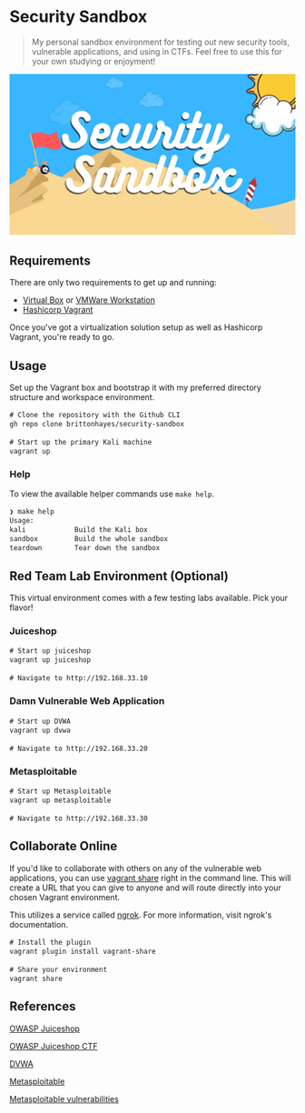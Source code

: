 # Security Sandbox

> My personal sandbox environment for testing out new
> security tools, vulnerable applications, and using in CTFs.
> Feel free to use this for your own studying or enjoyment!

![Security Sandbox Logo](./images/security-sandbox.png)

## Requirements

There are only two requirements to
get up and running:

- [Virtual Box](https://www.virtualbox.org/) or [VMWare Workstation](https://www.vmware.com/products/workstation-player/workstation-player-evaluation.html)
- [Hashicorp Vagrant](https://www.vagrantup.com/downloads)

Once you've got a virtualization solution setup as well as Hashicorp Vagrant, you're ready to go.

## Usage

Set up the Vagrant box and bootstrap it with
my preferred directory structure and workspace environment.

```shell
# Clone the repository with the Github CLI
gh repo clone brittonhayes/security-sandbox

# Start up the primary Kali machine
vagrant up
```

### Help

To view the available helper commands use `make help`.

```shell
❯ make help
Usage:
kali            Build the Kali box
sandbox         Build the whole sandbox
teardown        Tear down the sandbox
```

## Red Team Lab Environment (Optional)

This virtual environment comes with a few testing labs available. Pick your flavor!

### Juiceshop

```shell
# Start up juiceshop
vagrant up juiceshop

# Navigate to http://192.168.33.10
```

### Damn Vulnerable Web Application

```shell
# Start up DVWA
vagrant up dvwa

# Navigate to http://192.168.33.20
```

### Metasploitable

```shell
# Start up Metasploitable
vagrant up metasploitable

# Navigate to http://192.168.33.30
```

## Collaborate Online

If you'd like to collaborate with others on any of the vulnerable web applications, you can use [vagrant share](https://www.vagrantup.com/docs/share)
right in the command line. This will create a URL that you can give to anyone and will route directly into your chosen Vagrant environment.

This utilizes a service called [ngrok](https://ngrok.com). For more information, visit ngrok's documentation.

```shell
# Install the plugin
vagrant plugin install vagrant-share

# Share your environment
vagrant share
```

## References

[OWASP Juiceshop](https://owasp.org/www-project-juice-shop/)

[OWASP Juiceshop CTF](https://github.com/bkimminich/juice-shop-ctf)

[DVWA](https://dvwa.co.uk/)

[Metasploitable](https://github.com/rapid7/metasploitable3)

[Metasploitable vulnerabilities](https://github.com/rapid7/metasploitable3/wiki/Vulnerabilities)
